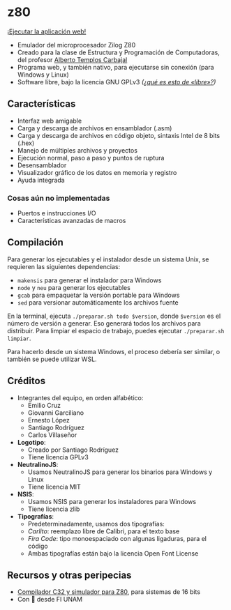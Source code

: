 # z80

[¡Ejecutar la aplicación web!](https://twilight1794.github.io/z80)

- Emulador del microprocesador Zilog Z80
- Creado para la clase de Estructura y Programación de Computadoras, del profesor [Alberto Templos Carbajal](https://www.fi-b.unam.mx/info-pa.php?depto=computacion&nombre=AlbertoTemplos)
- Programa web, y también nativo, para ejecutarse sin conexión (para Windows y Linux)
- Software libre, bajo la licencia GNU GPLv3 *([¿qué es esto de «libre»?](https://www.danielclemente.com/libera/sl.html))*

## Características

- Interfaz web amigable
- Carga y descarga de archivos en ensamblador (.asm)
- Carga y descarga de archivos en código objeto, sintaxis Intel de 8 bits (.hex)
- Manejo de múltiples archivos y proyectos
- Ejecución normal, paso a paso y puntos de ruptura
- Desensamblador
- Visualizador gráfico de los datos en memoria y registro
- Ayuda integrada

### Cosas aún no implementadas

- Puertos e instrucciones I/O
- Características avanzadas de macros

## Compilación

Para generar los ejecutables y el instalador desde un sistema Unix, se requieren las siguientes dependencias:

- `makensis` para generar el instalador para Windows
- `node` y `neu` para generar los ejecutables
- `gcab` para empaquetar la versión portable para Windows
- `sed` para versionar automáticamente los archivos fuente

En la terminal, ejecuta `./preparar.sh todo $version`, donde `$version` es el número de versión a generar. Eso generará todos los archivos para distribuir. Para limpiar el espacio de trabajo, puedes ejecutar `./preparar.sh limpiar`.

Para hacerlo desde un sistema Windows, el proceso debería ser similar, o también se puede utilizar WSL.

## Créditos

- Integrantes del equipo, en orden alfabético:
  - Emilio Cruz
  - Giovanni Garciliano
  - Ernesto López
  - Santiago Rodríguez
  - Carlos Villaseñor
- **Logotipo**:
  - Creado por Santiago Rodríguez
  - Tiene licencia GPLv3
- **NeutralinoJS**:
  - Usamos NeutralinoJS para generar los binarios para Windows y Linux
  - Tiene licencia MIT
- **NSIS**:
  - Usamos NSIS para generar los instaladores para Windows
  - Tiene licencia zlib
- **Tipografías**:
  - Predeterminadamente, usamos dos tipografías:
  - *Carlito*: reemplazo libre de Calibri, para el texto base
  - *Fira Code*: tipo monoespaciado con algunas ligaduras, para el código
  - Ambas tipografías están bajo la licencia Open Font License

## Recursos y otras peripecias

- [Compilador C32 y simulador para Z80](https://mail.fi-b.unam.mx/simulador/), para sistemas de 16 bits
- Con 💜 desde FI UNAM
